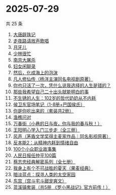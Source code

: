 # 2025-07-29

共 25 条

<!-- BEGIN WEREAD -->
<!-- 最后更新时间 2025-07-29 14:42:40 +0800 -->
1. [大唐辟珠记](https://weread.qq.com/web/bookDetail/1d3328e0813aba2a8g01648a)
1. [走夜路请放声歌唱](https://weread.qq.com/web/bookDetail/57a32a205c75ec57a476e6b)
1. [月牙儿](https://weread.qq.com/web/bookDetail/86b32c00813ab8459g01177f)
1. [少林很忙](https://weread.qq.com/web/bookDetail/bbf32b705e1d63bbff7a43a)
1. [南京大屠杀](https://weread.qq.com/web/bookDetail/ed4325105af547ed45154e5)
1. [妇女闲聊录](https://weread.qq.com/web/bookDetail/1f932b10813ab939dg010603)
1. [然后，化成海上的泡沫](https://weread.qq.com/web/bookDetail/1ee32af0813aba290g0178a0)
1. [凡人修仙传（杨洋主演同名电视剧原著）](https://weread.qq.com/web/bookDetail/f8932040571886f89dbe6b5)
1. [你也只活了一次，凭什么说我选择的人生是错的？](https://weread.qq.com/web/bookDetail/4a132d50813aba212g015722)
1. [那些我希望自己二十出头就能明白的事](https://weread.qq.com/web/bookDetail/eba32660813aba0edg0190fb)
1. [不生锈的人生：102岁的哲代奶奶从不内耗](https://weread.qq.com/web/bookDetail/77232620813aba06dg01442d)
1. [侯卫东官场笔记（1-8册+巴国侯氏）](https://weread.qq.com/web/bookDetail/0b0328b05c06490b0989939)
1. [你是你吃出来的（套装共2册）](https://weread.qq.com/web/bookDetail/ebd322f072550e0aebd4ff9)
1. [渔樵问对](https://weread.qq.com/web/bookDetail/35832f205c021d3581f6374)
1. [万春街（小巷的日与夜，你与我的春与秋！）](https://weread.qq.com/web/bookDetail/22d322c0813aba25dg015534)
1. [王阳明心学入门三步走（全三册）](https://weread.qq.com/web/bookDetail/bef32c20813aba1dbg018aa3)
1. [风声（茅盾文学奖得主麦家作品｜同名影视原著）](https://weread.qq.com/web/bookDetail/57332d10720c71dc573aa97)
1. [反本能2：从精神内耗到情绪自由](https://weread.qq.com/web/bookDetail/239320c0813ab9f44g0104b0)
1. [100个小众职业故事集](https://weread.qq.com/web/bookDetail/6d832b40813ab9a86g01102d)
1. [人民日报任仲平100篇](https://weread.qq.com/web/bookDetail/f6e32ae07181ef59f6ebefe)
1. [蔡志忠经典解密系列（全七册）](https://weread.qq.com/web/bookDetail/fd032af0813ab71eag011bcd)
1. [我身上有个不可战胜的夏天（果麦经典）](https://weread.qq.com/web/bookDetail/160321a0813aba1dfg0109cf)
1. [暗淡蓝点：探寻人类的太空家园](https://weread.qq.com/web/bookDetail/e7132fa0813ab94f6g0181d5)
1. [东宫（宫斗宅斗甜宠爽文）](https://weread.qq.com/web/bookDetail/11532370813aba1dbg016696)
1. [蓝溪镇套装（共5册  《罗小黑战记》官方前传！）](https://weread.qq.com/web/bookDetail/051321e0813ab7c85g0149bc)
<!-- END WEREAD -->